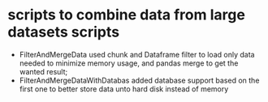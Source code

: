 # scripts to combine data from large datasets scripts
* FilterAndMergeData used chunk and Dataframe filter to load only data needed to minimize memory usage, and pandas merge to get the wanted result; 
* FilterAndMergeDataWithDatabas added database support based on the first one to better store data unto hard disk instead of memory
